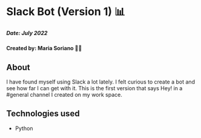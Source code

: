 # Slack Bot (Version 1) 📊
##### Date: July 2022
#### Created by: Maria Soriano 👋🏼


## About
I have found myself using Slack a lot lately. I felt curious to create a bot and see how far I can get with it.
This is the first version that says Hey! in a #general channel I created on my work space.


## Technologies used
* Python

